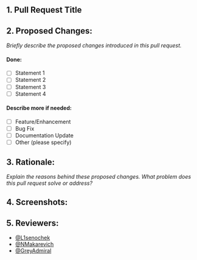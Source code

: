 ## 1. **Pull Request Title**

## 2. **Proposed Changes:**

_Briefly describe the proposed changes introduced in this pull request._

#### Done:

- [ ] Statement 1
- [ ] Statement 2
- [ ] Statement 3
- [ ] Statement 4

#### Describe more if needed:

- [ ] Feature/Enhancement
- [ ] Bug Fix
- [ ] Documentation Update
- [ ] Other (please specify)

## 3. **Rationale:**

_Explain the reasons behind these proposed changes.
What problem does this pull request solve or address?_

## 4. **Screenshots:**

## 5. **Reviewers:**

- [@L1senochek](https://github.com/L1senochek)
- [@NMakarevich](https://github.com/NMakarevich)
- [@GreyAdmiral](https://github.com/GreyAdmiral)
